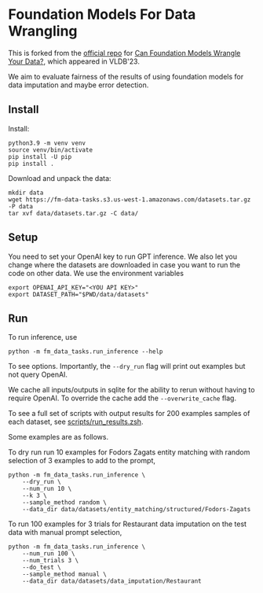 # Foundation Models For Data Wrangling

This is forked from the [official repo](https://github.com/HazyResearch/fm_data_tasks) for [Can Foundation Models Wrangle Your Data?](<https://arxiv.org/abs/2205.09911>), which appeared in VLDB'23.

We aim to evaluate fairness of the results of using foundation models for data imputation and maybe error detection.

## Install

Install:

```shell
python3.9 -m venv venv
source venv/bin/activate
pip install -U pip
pip install .
```

Download and unpack the data:

```shell
mkdir data
wget https://fm-data-tasks.s3.us-west-1.amazonaws.com/datasets.tar.gz -P data
tar xvf data/datasets.tar.gz -C data/
```

## Setup

You need to set your OpenAI key to run GPT inference. We also let you change where the datasets are downloaded in case you want to run the code on other data. We use the environment variables

```shell
export OPENAI_API_KEY="<YOU API KEY>"
export DATASET_PATH="$PWD/data/datasets"
```

## Run

To run inference, use

```shell
python -m fm_data_tasks.run_inference --help
```

To see options. Importantly, the `--dry_run` flag will print out examples but not query OpenAI.

We cache all inputs/outputs in sqlite for the ability to rerun without having to require OpenAI. To override the cache add the `--overwrite_cache` flag.

To see a full set of scripts with output results for 200 examples samples of each dataset, see [scripts/run_results.zsh](scripts/run_results.zsh).

Some examples are as follows.

To dry run run 10 examples for Fodors Zagats entity matching with random selection of 3 examples to add to the prompt,

```shell
python -m fm_data_tasks.run_inference \
    --dry_run \
    --num_run 10 \
    --k 3 \
    --sample_method random \
    --data_dir data/datasets/entity_matching/structured/Fodors-Zagats
```

To run 100 examples for 3 trials for Restaurant data imputation on the test data with manual prompt selection,

```shell
python -m fm_data_tasks.run_inference \
    --num_run 100 \
    --num_trials 3 \
    --do_test \
    --sample_method manual \
    --data_dir data/datasets/data_imputation/Restaurant
```
